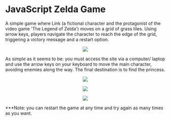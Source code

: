 <h1>JavaScript Zelda Game</h1>

<p>A simple game where Link (a fictional character and the protagonist of the video game 'The Legend of Zelda') moves on a grid of grass tiles. Using arrow keys, players navigate the character to reach the edge of the grid, triggering a victory message and a restart option.</p>


<p align="center">
  <img src="https://lh3.googleusercontent.com/pw/ADCreHeprL7QhvY3QYQnJgtxIvB7zZxXgvmNUgippCT1SLl-vRK4hj-qOVOhmRSXVUDA6DIoBEm2XaA3DglY1gsAf7JCGCLBOpp_21SYfzI83CAEYg1Z2iRg8P5xIPP6U7j9jkAjj2iG1CzfzF8WAnq_vfHcsledFkOGiWkkdTYzO0s_NoHk2aO5frI0RT_5O2rMG_eYeVgTa-b9Xee9JN_0Gb7r10ezJmRvTZSSAjf7IS8UaHJHGeL9dGvvVAIVyRjgJnV8fwmFA3NkzWbTmlG2aaJvy8d1kfhkr2k4xaFwPuCf5eLR4lbyP-VHrXFN6ozdDHSU_GSW3NOYniw57vmULVAXknrJUkuk2MIwH4VGXYcyWY1gKVT4RG-ZCMxvB2GVxh2zMVJ8g66JTHfDqy_ylVHOCRz-olp6q_6zxTgIAf87A08giPD27Wqa5kWagmhhtj601az7yWYdfN2km-2INmtclShukEiRBDxGfMVwSCubddCPbFqxWw2n6pCUxi639CWG_h6TNPAm_R-NrDXaOWmpqWoF3XNlpRKwsAofdnbiy79GxfmNDI1N6aVbx_RpwDSoiFmdQ5DT88FkJhlzxAIImwmuZ2_oAnykbaCvszMG0NMk2uLBQtPqui5ugfRwPB6F3_FnJeyuAHWX1HnZbZdmobbiIFCWFgjze7eG9lEN3i-ti5gBqJk_s2DJWg6sdc01YwID7BXiDMxozz2edwkcypmC8IgXATHIjwrO6cKPbtwRNhQ3ii7kdGHu7nlxRKUSmKNMKrzXyU4e839IPgYJHXO2jdBb0OOGKK3vqMo-0JVpfFY3J0KGCRiNxPJnGNIzJ_0peUb6rAmXv2vSaArbywMgMqU2tFAT7NzBB-WDT1CEoq8PGRRShNfrH12hiKufV8hJldI_uiYYmleo3HfYKw=w1440-h1444-s-no?authuser=0">
</p>

As simple as it seems to be: you must access the site via a computer/ laptop and use the arrow keys on your keyboard to move the main character, avoiding enemies along the way. The final destination is to find the princess.

<p align="center">
  <img src="https://lh3.googleusercontent.com/pw/ADCreHfcq5j_PaPD4F8eGyXbfkU608dDCWLmLTRk6PDfPOBi9iQI1a6veOggXedhtaIyQFMoOS9CCVc1QjEohDLvD4KpYRMdKdNc2rgX9Bq4K5j3-jkmb15_GDZ-JXblKrllNhoirLncirhB-W9YfrZv9td_zqHd7dvP3DDs5XckxySQW_UTAbgosM201tnzSv9EnqsRh9-WG8du40TcjHmt3HEQTYy6RfiUb9vCUKWchB1ov8ipq1rr92W9mcKbwNolXNugFvgsvQyldoT3nnGIyrnLYL5jPAI1j4wKB2YowED80c5-_eArnb00oMy7OicQP9i8Rq8WiejHMlJ-6kUs3CHltI18QhYjdDq2F1yJdPl1j4M74mBJfDfOc0SrMZiNQML-V6FtRP2fV__Yu57lV9PNezqlvtI4UZm8bKZx6qu6KP5jQZBzTcxEu3pa7jHRZ4tUJqyspITvkXMJIREuw-ffJ1kn74Py9ky1zrA3o645n4uT16dcFi4khhrUCJP3gF9Y2gJtZAY4KxqzbPWPlJu5ufL2Qyfweke-jO9hSuTWN0gkENKthjzE0bI3gQCQ0CL_juzMJ8xpI4Gg5pL49B_eQfJ-O4Kv0wX8W2TWzXMWpuB0QkjnsSVZcHufmZ0Ea3N7ukyH9KT2WU3ZCs4GNTlLTeqyg7_LtSIC13g-6xkXftkdAN6uhcBeQdfov0an1G-H7_Hxy2U4HVo__qYkENqAOBFtGW13xnXRJvaB2gGPzABiX7eDWQEEUFKlfvUHL5FEIm3cmFLs8W6JSsVWrBuGx7Wibo4mVaykCoqWS90inGfbpjJLitjpn4pB99vsEIT0YEMXWUvt2m_DAw7Y11gPgA54nV1ryeV4CH8kxYsqqOsfPjgMf3wAFbnjFJkx6dcHWU2XubfZwxBXjyN4HmnQEA=w1440-h1442-s-no?authuser=0">
</p>

<p align="center">
  <img src="https://lh3.googleusercontent.com/pw/ADCreHcUP5liU04iZBN3cr0DYNAjSd-UPh00DQ0Aa5iBirdGAm2KNVNXk7o3RRVlpphN1TK78m_sItt7D5A4KXn2XtCteSwGOR-2FKDxuMJo0L9UCUQ9vesllcd0gx6jimRQjvF1vEhE3-kdD2WjaV4PsZriUrEgyi2I3Z6XDBqPq91MC42tJpQ9VlqBfIE3wYw_KgwT7Sz4iz1GpKaG1mr6MiEDtQj_yEPuD20vIaPOlh8zVEqGNHTbpefG7riaTTw_xVnKigzSKjjAp-1GeQbMKLsMAvJwO6xGRMGXTHmrD1NNSFL3PtwygulJVYPKjFY3X-actn4U9PmuAJWHcUqAkDeIGeiCZY6PwvSof96t0GZPrmIWcYDclnS6jlf9OsG52eyLnVSQI8pT5pfDstFrn9mmxrf6m1VNqI6GRibGjR9AFRbD1VKM7qw227ngATH5NCncrcDM0rT_NkHQ1GNfny0Frm8-R01h8CRCS2LDGRviRalR845Z9iIl2SP4gnsxDTluZ6ezdh_kS-n6fSFH1npsATxtb7gE7xmHNIp982VvYtV3bf4Mr4lRBvaJ2xIe6Wr82tFFiJkEoV44obj59oNv3XMqRqQvGoOp8SPY_Fbk8SBugnC9wHezuZAesfRJGHLrUe5drkgzqEpUh_8h9mlQgSGSXCmxVevQvF9Erz2C7KkZoC9bSf_zFCMGiv9J8yiCHU16jvSFNHp9y1oztGrFoU6sYlge_e7p7m7_RCl4nh8IMVl-z1Qhau5ib6m7eExzQqYE-j95SIJakiNjbC0snbmephyBgdfQh1JIROk8Pa7ueWwA7u2vf9mMkkGLaruPFBB4dDHw-OthTjhGzCs_o2SwvEPx1iN34hj8hvGPDlHOEsA4H9E3hmGztmycJspxdVh82Ffm3BuT8C49tl9Wgw=w1442-h1444-s-no?authuser=0">
</p>

<p align="center">
  <img src="https://lh3.googleusercontent.com/pw/ADCreHcmOUn5C8DdMJ_XAzQYyPAHwoSuA8z0hij2ljSJLd3eAkiU1L8wN-GY7no2S0vZCdg8s-JArFaDCxMgQdRl9rydPJU1ndRzf6bmryZdFGZudjCUK6yr4H9I4dyiz4PEDYZH1XtqGKLDWR4EUNz2Z6NC8BJP1VZNRwAQW89gvh1w5pjhmNJE3dYGD_WMYQy7iYRmT5aBvt3qIgiENmQchwSETqDXbZYdJGzLaaFNoeBBWfhNyocQ3VGIHhMGE0VA5HFVXiaSUwci2FSkDQRqjRyQ8uXEDO1sn3l73p_03gbDGBMaPgKhVyBwEYGa6NhjHOzzxWC886sgHaH_S-6r1uyF-z8M3uj3Azoh2KsgELukLRA29bJzi6Mfo3VMmIe1N0z5-L36qci4C1Pg2kPqtsbNkdjnKyOjsz0qi4nwup5UEppmibzZ52EgptP6BIg0YTTCHNeGlcrDnn2aGXGsT6o5lqeIB38N-Wp_ZLDf-UTaigKi0xMpow8sMgAUIggvLsJaKg0RCErcHM-B5AUOdkJfmbgpuOg6VyvE0k2zBoEAZfTItp16YC2kujnmr8XgMq9xYKlbW_NM4Ua5sd1GZEU_NaoT3oM8EtEtZ3CvyAD4lrVH5ErkGBkKett2CNPcsmzOai611lxKpPveB3y8p8oyXNleJRwXBy1XJxnECgsTyHHqokff6LIPFk989X17ueY9ARBXgZavaiQjNEbCGLHCM3-JGUioD-UACr0wJigPos7_2aAAUHW3H8RG09nCnuEjnxImUb2iYryjXjVeNWGMNvJPw3D9lmnNFBbypIg-VQbPHVu5VLZf5c_aGn2u6N-eeP7lzyhS4-jWe3lFKVfNdbTEqF38VNJDnMbuBQfXHD0iBdlxpuuEXqtdrnFdbbpwPwMWTyvI-6lsiMdGKMt_xw=w1442-h1442-s-no?authuser=0">
</p>

***Note: you can restart the game at any time and try again as many times as you want.

